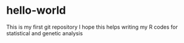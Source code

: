 # hello-world
This is my first git repository
I hope this helps writing my R codes for statistical and genetic analysis
